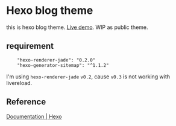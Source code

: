 # Hexo blog theme
this is hexo blog theme. [Live demo](http://hikonaz.com).
WIP as public theme.

## requirement

```
    "hexo-renderer-jade": "0.2.0"
    "hexo-generator-sitemap": "^1.1.2"
```

I'm using `hexo-renderer-jade` `v0.2`, cause `v0.3` is not working with livereload.

## Reference
[Documentation | Hexo](https://hexo.io/docs/)
